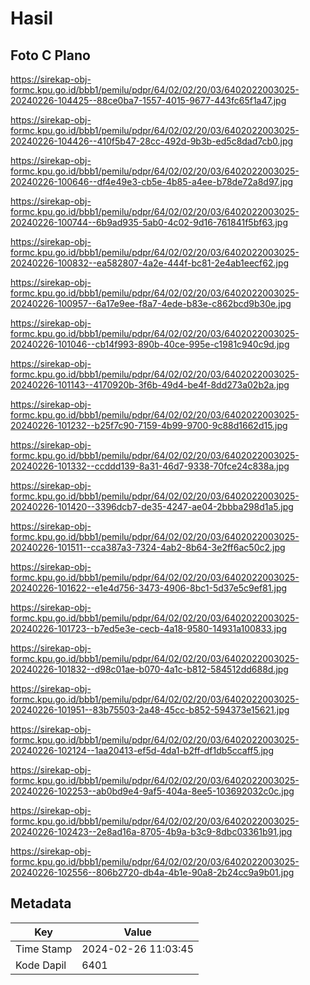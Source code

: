 # Hasil

## Foto C Plano

https://sirekap-obj-formc.kpu.go.id/bbb1/pemilu/pdpr/64/02/02/20/03/6402022003025-20240226-104425--88ce0ba7-1557-4015-9677-443fc65f1a47.jpg

https://sirekap-obj-formc.kpu.go.id/bbb1/pemilu/pdpr/64/02/02/20/03/6402022003025-20240226-104426--410f5b47-28cc-492d-9b3b-ed5c8dad7cb0.jpg

https://sirekap-obj-formc.kpu.go.id/bbb1/pemilu/pdpr/64/02/02/20/03/6402022003025-20240226-100646--df4e49e3-cb5e-4b85-a4ee-b78de72a8d97.jpg

https://sirekap-obj-formc.kpu.go.id/bbb1/pemilu/pdpr/64/02/02/20/03/6402022003025-20240226-100744--6b9ad935-5ab0-4c02-9d16-761841f5bf63.jpg

https://sirekap-obj-formc.kpu.go.id/bbb1/pemilu/pdpr/64/02/02/20/03/6402022003025-20240226-100832--ea582807-4a2e-444f-bc81-2e4ab1eecf62.jpg

https://sirekap-obj-formc.kpu.go.id/bbb1/pemilu/pdpr/64/02/02/20/03/6402022003025-20240226-100957--6a17e9ee-f8a7-4ede-b83e-c862bcd9b30e.jpg

https://sirekap-obj-formc.kpu.go.id/bbb1/pemilu/pdpr/64/02/02/20/03/6402022003025-20240226-101046--cb14f993-890b-40ce-995e-c1981c940c9d.jpg

https://sirekap-obj-formc.kpu.go.id/bbb1/pemilu/pdpr/64/02/02/20/03/6402022003025-20240226-101143--4170920b-3f6b-49d4-be4f-8dd273a02b2a.jpg

https://sirekap-obj-formc.kpu.go.id/bbb1/pemilu/pdpr/64/02/02/20/03/6402022003025-20240226-101232--b25f7c90-7159-4b99-9700-9c88d1662d15.jpg

https://sirekap-obj-formc.kpu.go.id/bbb1/pemilu/pdpr/64/02/02/20/03/6402022003025-20240226-101332--ccddd139-8a31-46d7-9338-70fce24c838a.jpg

https://sirekap-obj-formc.kpu.go.id/bbb1/pemilu/pdpr/64/02/02/20/03/6402022003025-20240226-101420--3396dcb7-de35-4247-ae04-2bbba298d1a5.jpg

https://sirekap-obj-formc.kpu.go.id/bbb1/pemilu/pdpr/64/02/02/20/03/6402022003025-20240226-101511--cca387a3-7324-4ab2-8b64-3e2ff6ac50c2.jpg

https://sirekap-obj-formc.kpu.go.id/bbb1/pemilu/pdpr/64/02/02/20/03/6402022003025-20240226-101622--e1e4d756-3473-4906-8bc1-5d37e5c9ef81.jpg

https://sirekap-obj-formc.kpu.go.id/bbb1/pemilu/pdpr/64/02/02/20/03/6402022003025-20240226-101723--b7ed5e3e-cecb-4a18-9580-14931a100833.jpg

https://sirekap-obj-formc.kpu.go.id/bbb1/pemilu/pdpr/64/02/02/20/03/6402022003025-20240226-101832--d98c01ae-b070-4a1c-b812-584512dd688d.jpg

https://sirekap-obj-formc.kpu.go.id/bbb1/pemilu/pdpr/64/02/02/20/03/6402022003025-20240226-101951--83b75503-2a48-45cc-b852-594373e15621.jpg

https://sirekap-obj-formc.kpu.go.id/bbb1/pemilu/pdpr/64/02/02/20/03/6402022003025-20240226-102124--1aa20413-ef5d-4da1-b2ff-df1db5ccaff5.jpg

https://sirekap-obj-formc.kpu.go.id/bbb1/pemilu/pdpr/64/02/02/20/03/6402022003025-20240226-102253--ab0bd9e4-9af5-404a-8ee5-103692032c0c.jpg

https://sirekap-obj-formc.kpu.go.id/bbb1/pemilu/pdpr/64/02/02/20/03/6402022003025-20240226-102423--2e8ad16a-8705-4b9a-b3c9-8dbc03361b91.jpg

https://sirekap-obj-formc.kpu.go.id/bbb1/pemilu/pdpr/64/02/02/20/03/6402022003025-20240226-102556--806b2720-db4a-4b1e-90a8-2b24cc9a9b01.jpg


## Metadata

| Key        | Value               |
| ---------- | ------------------- |
| Time Stamp | 2024-02-26 11:03:45 |
| Kode Dapil | 6401                |



